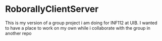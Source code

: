 # RoborallyClientServer
This is my version of a group project i am doing for INF112 at UIB. I wanted to have a place to work on my own while i collaborate with the group in another repo
